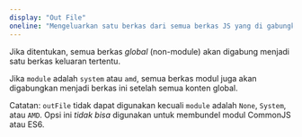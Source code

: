 ```yaml
---
display: "Out File"
oneline: "Mengeluarkan satu berkas dari semua berkas JS yang di gabungkan"
---
```


Jika ditentukan, semua berkas _global_ (non-module) akan digabung menjadi satu berkas keluaran tertentu.

Jika `module` adalah `system` atau `amd`, semua berkas modul juga akan digabungkan menjadi berkas ini setelah semua konten global.

Catatan: `outFile` tidak dapat digunakan kecuali `module` adalah `None`, `System`, atau `AMD`.
Opsi ini _tidak bisa_ digunakan untuk membundel modul CommonJS atau ES6.
